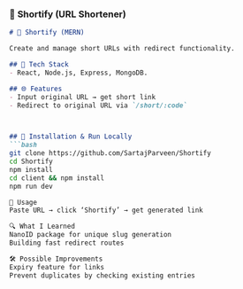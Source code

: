 
### 🔗 **Shortify (URL Shortener)**  
```markdown
# 🔗 Shortify (MERN)

Create and manage short URLs with redirect functionality.

## 🔧 Tech Stack
- React, Node.js, Express, MongoDB.

## 🌐 Features
- Input original URL → get short link
- Redirect to original URL via `/short/:code`



## 🧪 Installation & Run Locally
```bash
git clone https://github.com/SartajParveen/Shortify
cd Shortify
npm install
cd client && npm install
npm run dev

🚀 Usage
Paste URL → click ‘Shortify’ → get generated link

🔍 What I Learned
NanoID package for unique slug generation
Building fast redirect routes

🛠️ Possible Improvements
Expiry feature for links
Prevent duplicates by checking existing entries

